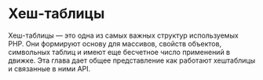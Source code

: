 # Хеш-таблицы

Хеш-таблицы — это одна из самых важных структур используемых PHP. Они формируют основу для массивов, свойств объектов, символьных таблиц и имеют еще бесчетное число применений в движке. Эта глава дает общее представление как работают хештаблицы и связанные в ними API.
